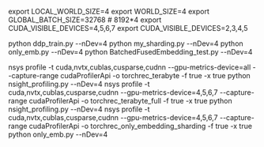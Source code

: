 export LOCAL_WORLD_SIZE=4
export WORLD_SIZE=4
export GLOBAL_BATCH_SIZE=32768 # 8192*4
export CUDA_VISIBLE_DEVICES=4,5,6,7
export CUDA_VISIBLE_DEVICES=2,3,4,5


python ddp_train.py --nDev=4
python my_sharding.py --nDev=4
python only_emb.py --nDev=4
python BatchedFusedEmbedding_test.py --nDev=4

nsys profile -t cuda,nvtx,cublas,cusparse,cudnn --gpu-metrics-device=all --capture-range cudaProfilerApi -o torchrec_terabyte -f true -x true python nsight_profiling.py --nDev=4
nsys profile -t cuda,nvtx,cublas,cusparse,cudnn --gpu-metrics-device=4,5,6,7 --capture-range cudaProfilerApi -o torchrec_terabyte_full -f true -x true python nsight_profiling.py --nDev=4
nsys profile -t cuda,nvtx,cublas,cusparse,cudnn --gpu-metrics-device=4,5,6,7 --capture-range cudaProfilerApi -o torchrec_only_embedding_sharding -f true -x true python only_emb.py --nDev=4
